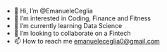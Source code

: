 - 👋 Hi, I’m @EmanueleCeglia
- 👀 I’m interested in Coding, Finance and Fitness
- 🌱 I’m currently learning Data Science
- 💞️ I’m looking to collaborate on a Fintech
- 📫 How to reach me emanueleceglia0@gmail.com

<!---
EmanueleCeglia/EmanueleCeglia is a ✨ special ✨ repository because its `README.md` (this file) appears on your GitHub profile.
You can click the Preview link to take a look at your changes.
--->
